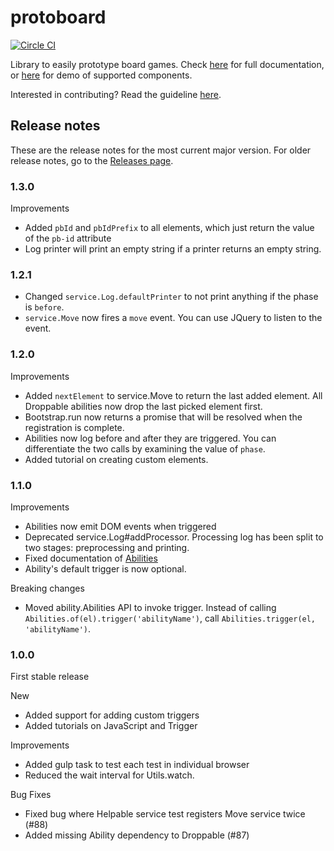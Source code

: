 # protoboard

[![Circle CI](https://img.shields.io/circleci/project/garysoed/protoboard/master.svg?style=flat-square)](https://img.shields.io/circleci/project/garysoed/protoboard/master.svg?style=flat-square)

Library to easily prototype board games. Check [here](https://garysoed.github.com/protoboard) for
full documentation, or [here](https://garysoed.github.com/protoboard-demo/index.html) for demo of
supported components.

Interested in contributing? Read the guideline [here](./CONTRIBUTING.md).

## Release notes

These are the release notes for the most current major version. For older release notes, go to the
[Releases page](https://github.com/garysoed/protoboard/releases).

### 1.3.0

Improvements
-  Added `pbId` and `pbIdPrefix` to all elements, which just return the value of the `pb-id`
   attribute
-  Log printer will print an empty string if a printer returns an empty string.

### 1.2.1

-  Changed `service.Log.defaultPrinter` to not print anything if the phase is `before`.
-  `service.Move` now fires a `move` event. You can use JQuery to listen to the event.

### 1.2.0

Improvements
-  Added `nextElement` to service.Move to return the last added element. All Droppable abilities now
   drop the last picked element first.
-  Bootstrap.run now returns a promise that will be resolved when the registration is complete.
-  Abilities now log before and after they are triggered. You can differentiate the two calls by
   examining the value of `phase`.
-  Added tutorial on creating custom elements.

### 1.1.0

Improvements
-  Abilities now emit DOM events when triggered
-  Deprecated service.Log#addProcessor. Processing log has been split to two stages: preprocessing
   and printing.
-  Fixed documentation of
   [Abilities](http://garysoed.github.io/protoboard/classes/ability.Abilities.html)
-  Ability's default trigger is now optional.

Breaking changes
-  Moved ability.Abilities API to invoke trigger. Instead of calling
   `Abilities.of(el).trigger('abilityName')`, call `Abilities.trigger(el, 'abilityName')`.

### 1.0.0

First stable release

New
-  Added support for adding custom triggers
-  Added tutorials on JavaScript and Trigger

Improvements
-  Added gulp task to test each test in individual browser
-  Reduced the wait interval for Utils.watch.

Bug Fixes
-  Fixed bug where Helpable service test registers Move service twice (#88)
-  Added missing Ability dependency to Droppable (#87)
